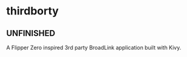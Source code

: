 # thirdborty
## **UNFINISHED**
A Flipper Zero inspired 3rd party BroadLink application built with Kivy.
